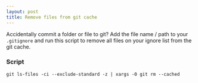 ```yaml
---
layout: post
title: Remove files from git cache
---
```


Accidentally commit a folder or file to git? Add the file name / path to your `.gitignore` and run this script to remove all files on your ignore list from the git cache.

### Script
    git ls-files -ci --exclude-standard -z | xargs -0 git rm --cached

